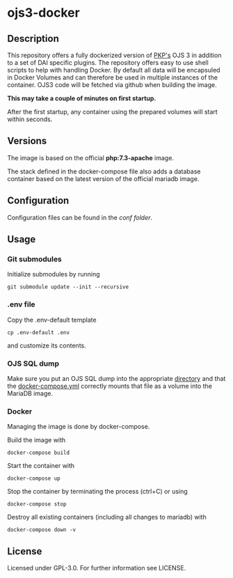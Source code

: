 # ojs3-docker

## Description

This repository offers a fully dockerized version of [PKP's](https://pkp.sfu.ca/) OJS 3 in addition to a set of DAI specific plugins. The repository offers easy to use shell scripts to help with handling Docker. By default all data will be encapsuled in Docker Volumes and can therefore be used in multiple instances of the container. OJS3 code will be fetched via github when building the image.

**This may take a couple of minutes on first startup.**

After the first startup, any container using the prepared volumes will start within seconds.

## Versions

The image is based on the official **php:7.3-apache** image.

The stack defined in the docker-compose file also adds a database container based on the latest version of the official mariadb image.

## Configuration

Configuration files can be found in the _conf folder_.

## Usage

### Git submodules

Initialize submodules by running

    git submodule update --init --recursive
    
    
### .env file
Copy the .env-default template 

    cp .env-default .env

and customize its contents.

### OJS SQL dump

Make sure you put an OJS SQL dump into the appropriate [directory](mariadb_data) and that the [docker-compose.yml](docker-compose.yml) correctly mounts that file as a volume into the MariaDB image.

### Docker

Managing the image is done by docker-compose.

Build the image with

    docker-compose build

Start the container with

    docker-compose up

Stop the container by terminating the process (ctrl+C) or using

    docker-compose stop
    
Destroy all existing containers (including all changes to mariadb) with

    docker-compose down -v

## License

Licensed under GPL-3.0. For further information see LICENSE.

